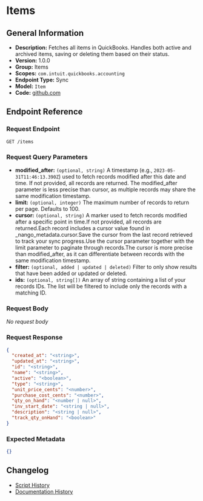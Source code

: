 <!-- BEGIN GENERATED CONTENT -->
# Items

## General Information

- **Description:** Fetches all items in QuickBooks. Handles both active and archived items, saving or deleting them based on their status.
- **Version:** 1.0.0
- **Group:** Items
- **Scopes:** `com.intuit.quickbooks.accounting`
- **Endpoint Type:** Sync
- **Model:** `Item`
- **Code:** [github.com](https://github.com/NangoHQ/integration-templates/tree/main/integrations/quickbooks/syncs/items.ts)


## Endpoint Reference

### Request Endpoint

`GET /items`

### Request Query Parameters

- **modified_after:** `(optional, string)` A timestamp (e.g., `2023-05-31T11:46:13.390Z`) used to fetch records modified after this date and time. If not provided, all records are returned. The modified_after parameter is less precise than cursor, as multiple records may share the same modification timestamp.
- **limit:** `(optional, integer)` The maximum number of records to return per page. Defaults to 100.
- **cursor:** `(optional, string)` A marker used to fetch records modified after a specific point in time.If not provided, all records are returned.Each record includes a cursor value found in _nango_metadata.cursor.Save the cursor from the last record retrieved to track your sync progress.Use the cursor parameter together with the limit parameter to paginate through records.The cursor is more precise than modified_after, as it can differentiate between records with the same modification timestamp.
- **filter:** `(optional, added | updated | deleted)` Filter to only show results that have been added or updated or deleted.
- **ids:** `(optional, string[])` An array of string containing a list of your records IDs. The list will be filtered to include only the records with a matching ID.

### Request Body

_No request body_

### Request Response

```json
{
  "created_at": "<string>",
  "updated_at": "<string>",
  "id": "<string>",
  "name": "<string>",
  "active": "<boolean>",
  "type": "<string>",
  "unit_price_cents": "<number>",
  "purchase_cost_cents": "<number>",
  "qty_on_hand": "<number | null>",
  "inv_start_date": "<string | null>",
  "description": "<string | null>",
  "track_qty_onHand": "<boolean>"
}
```

### Expected Metadata

```json
{}
```

## Changelog

- [Script History](https://github.com/NangoHQ/integration-templates/commits/main/integrations/quickbooks/syncs/items.ts)
- [Documentation History](https://github.com/NangoHQ/integration-templates/commits/main/integrations/quickbooks/syncs/items.md)

<!-- END  GENERATED CONTENT -->

